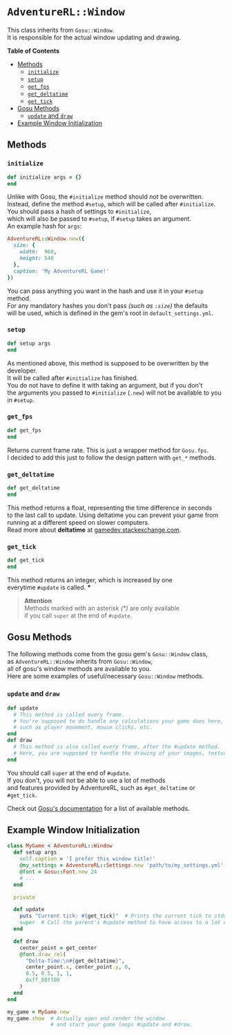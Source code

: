 # `AdventureRL::Window`
This class inherits from `Gosu::Window`.  
It is responsible for the actual window updating and drawing.

__Table of Contents__
- [Methods](#methods)
  - [`initialize`](#initialize)
  - [`setup`](#setup)
  - [`get_fps`](#get_fps)
  - [`get_deltatime`](#get_deltatime)
  - [`get_tick`](#get_tick)
- [Gosu Methods](#gosu-methods)
  - [`update` and `draw`](#update-and-draw)
- [Example Window Initialization](#example-window-initialization)

## Methods
### `initialize`
```ruby
def initialize args = {}
end
```
Unlike with Gosu, the `#initialize` method should _not_ be overwritten.  
Instead, define the method `#setup`, which will be called after `#initialize`.  
You should pass a hash of settings to `#initialize`,  
which will also be passed to `#setup`, if `#setup` takes an argument.  
An example hash for `args`:
```ruby
AdventureRL::Window.new({
  size: {
    width:  960,
    height: 540
  },
  caption: 'My AdventureRL Game!'
})
```
You can pass anything you want in the hash and use it in your `#setup` method.  
For any mandatory hashes you don't pass _(such as `:size`)_ the defaults  
will be used, which is defined in the gem's root in `default_settings.yml`.

### `setup`
```ruby
def setup args
end
```
As mentioned above, this method is supposed to be overwritten by the developer.  
It will be called after `#initialize` has finished.  
You do not have to define it with taking an argument, but if you don't  
the arguments you passed to `#initialize` (`.new`) will not be available to you  
in `#setup`.

### `get_fps`
```ruby
def get_fps
end
```
Returns current frame rate. This is just a wrapper method for `Gosu.fps`.  
I decided to add this just to follow the design pattern with `get_*` methods.

### `get_deltatime`
```ruby
def get_deltatime
end
```
This method returns a float, representing the time difference in seconds  
to the last call to update. Using deltatime you can prevent your game from  
running at a different speed on slower computers.  
Read more about __deltatime__ at [gamedev.stackexchange.com][gamedev-deltatime-url].

### `get_tick`
```ruby
def get_tick
end
```
This method returns an integer, which is increased by one  
everytime `#update` is called. __*__

> __Attention__  
> Methods marked with an asterisk _(*)_ are only available  
> if you call `super` at the end of `#update`.

## Gosu Methods
The following methods come from the gosu gem's `Gosu::Window` class,  
as `AdventureRL::Window` inherits from `Gosu::Window`,  
all of gosu's window methods are available to you.  
Here are some examples of useful/necessary `Gosu::Window` methods.

### `update` and `draw`
```ruby
def update
  # This method is called every frame.
  # You're supposed to do handle any calculations your game does here,
  # such as player movement, mouse clicks, etc.
end
def draw
  # This method is also called every frame, after the #update method.
  # Here, you are supposed to handle the drawing of your images, textures, etc.
end
```
You should call `super` at the end of `#update`.  
If you don't, you will not be able to use a lot of methods  
and features provided by AdventureRL, such as `#get_deltatime` or `#get_tick`.

Check out [Gosu's documentation][gosu-window-doc] for a list of available methods.

## Example Window Initialization
```ruby
class MyGame < AdventureRL::Window
  def setup args
    self.caption = 'I prefer this window title!'
    @my_settings = AdventureRL::Settings.new 'path/to/my_settings.yml'
    @font = Gosu::Font.new 24
    # ...
  end

  private

  def update
    puts "Current tick: #{get_tick}"  # Prints the current tick to stdout.
    super  # Call the parent's #update method to have access to a lot of useful methods.
  end

  def draw
    center_point = get_center
    @font.draw_rel(
      "Delta-Time:\n#{get_deltatime}",
      center_point.x, center_point.y, 0,
      0.5, 0.5, 1, 1,
      0xff_00ff00
    )
  end
end

my_game = MyGame.new
my_game.show  # Actually open and render the window
              # and start your game loops #update and #draw.
```

[gamedev-deltatime-url]: https://gamedev.stackexchange.com/questions/1589/when-should-i-use-a-fixed-or-variable-time-step
[gosu-window-doc]:       https://www.rubydoc.info/github/gosu/gosu/Gosu/Window
